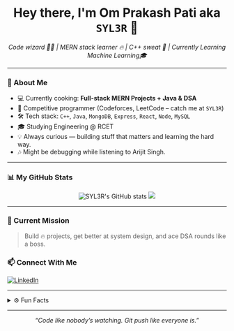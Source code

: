 <h1 align="center">Hey there, I'm Om Prakash Pati aka <code>SYL3R</code> 👋</h1>
<p align="center">
  <em>Code wizard 🧙‍♂️ | MERN stack learner 🔥 | C++ sweat 🧠 | Currently Learning Machine Learning🎓</em>
</p>

---

### 🧠 About Me

- 💻 Currently cooking: **Full-stack MERN Projects + Java & DSA**
- 🧩 Competitive programmer (Codeforces, LeetCode – catch me at `SYL3R`)
- 🛠️ Tech stack: `C++`, `Java`, `MongoDB`, `Express`, `React`, `Node`, `MySQL`
- 🎓 Studying Engineering @ RCET
- 💡 Always curious — building stuff that matters and learning the hard way.
- 🎶 Might be debugging while listening to Arijit Singh.

---

### 📊 My GitHub Stats

<p align="center">
  <img src="https://github-readme-stats.vercel.app/api?username=syl3r27&show_icons=true&theme=radical" alt="SYL3R's GitHub stats" />
  <img src="https://github-readme-streak-stats.herokuapp.com?user=syl3r27&theme=radical&hide_border=true" />
</p>

---

### 🚀 Current Mission
> Build 🔥 projects, get better at system design, and ace DSA rounds like a boss.

### 📫 Connect With Me  
[![LinkedIn](https://img.shields.io/badge/LinkedIn-blue?style=for-the-badge&logo=linkedin&logoColor=white)]([https://linkedin.com/in/your-profile](https://www.linkedin.com/in/om-prakash-pati-6b730732a/))  

---

<details>
  <summary>⚙️ Fun Facts</summary>
  <ul>
    <li>I tryhard LeetCode just to get "S Y L 3 R" in the activity graph</li>
    <li>I think React is ✨but still fight with Tailwind every day</li>
  </ul>
</details>

---

<p align="center">
  <i>“Code like nobody’s watching. Git push like everyone is.”</i>
</p>

